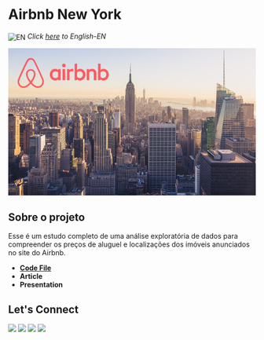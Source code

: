 # Airbnb New York

<img align="center" alt="EN" height="30" width="30" src="https://em-content.zobj.net/thumbs/120/whatsapp/326/flag-united-states_1f1fa-1f1f8.png"> _Click [here](https://github.com/raffaloffredo/airbnb_new_york) to English-EN_   

<p align="center">
  <img src="airbnb_newyork1.png" height=300px>
</p>

## Sobre o projeto
Esse é um estudo completo de uma análise exploratória de dados para compreender os preços de aluguel e localizações dos imóveis anunciados no site do Airbnb.


* **[Code File](https://github.com/raffaloffredo/airbnb_new_york_portuguese/blob/main/Analisando_os_Dados_do_Airbnb_em_New_York.ipynb)**
* **Article**
* **Presentation**


 ## Let's Connect
<div>
  <a href="https://www.linkedin.com/in/raffaela-loffredo/?locale=en_US" target="_blank"><img src="https://img.shields.io/badge/-LinkedIn-%230077B5?style=for-the-badge&logo=linkedin&logoColor=white" target="_blank"></a>
  <a href = "mailto:raffaloffredo@protonmail.com"><img src="https://img.shields.io/badge/ProtonMail-8B89CC?style=for-the-badge&logo=protonmail&logoColor=white" target="_blank"></a>
  <a href="https://instagram.com/loffredo.ds" target="_blank"><img src="https://img.shields.io/badge/-Instagram-%23E4405F?style=for-the-badge&logo=instagram&logoColor=white" target="_blank"></a>
  <a href="https://medium.com/@loffredo.ds" target="_blank"><img src="https://img.shields.io/badge/Medium-12100E?style=for-the-badge&logo=medium&logoColor=white"></a>
</div>
